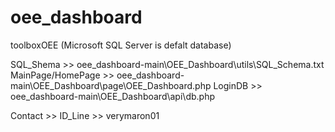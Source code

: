 # oee_dashboard
toolboxOEE (Microsoft SQL Server is defalt database)

SQL_Shema >> oee_dashboard-main\OEE_Dashboard\utils\SQL_Schema.txt
MainPage/HomePage >> oee_dashboard-main\OEE_Dashboard\page\OEE_Dashboard.php
LoginDB >> oee_dashboard-main\OEE_Dashboard\api\db.php

Contact >> ID_Line >> verymaron01
